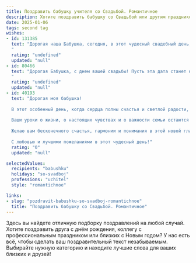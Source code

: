 ```yaml
---
title: Поздравить бабушку учителя со Свадьбой. Романтичное
description: Хотите поздравить бабушку со Свадьбой или другим праздником? Наш ИИ создаст незабываемое поздравление, а вы обязательно выделитесь среди других.  
date: 2025-01-06
tags: second tag
wishes:
- id: 131385
  text: "Дорогая наша Бабушка, сегодня, в этот чудесный свадебный день,  моё сердце переполняет нежность и восхищение!  Вы, наш любимый Учитель,  всегда учили нас любить и ценить прекрасное, и сегодня, глядя на вашу любовь,  я понимаю, насколько глубоко и истинно ваше счастье. Пусть ваша семейная жизнь будет такой же прекрасной и гармоничной, как ваша  преданность профессии и ваш  нежный,  бесконечно любящий взгляд. Счастья вам, долгих лет совместной жизни и безграничной любви!
  "
  rating: "undefined"
  updated: "null"
- id: 80466
  text: "Дорогая Бабушка, с днем вашей свадьбы! Пусть эта дата станет новой главой в вашей любви, полной нежности, заботы и ярких моментов, как строчки в ваших любимых книгах, которые вы нам читали.  Счастья вам и долгих лет в кругу семьи!
  "
  rating: "undefined"
  updated: "null"
- id: 40193
  text: "Дорогая моя бабушка!
  
  В этот особенный день, когда сердца полны счастья и светлой радости, я хочу поздравить вас с замечательным событием — вашим свадебным днем! Вы, как истинный учитель, не только делили свои знания, но и щедро дарили любовь и тепло всем вокруг.
  
  Ваши уроки о жизни, о настоящих чувствах и о важности семьи остаются в наших сердцах навсегда. Вы показали, что любовь — это не просто слово, а волшебная сила, способная соединять души.
  
  Желаю вам бесконечного счастья, гармонии и понимания в этой новой главе вашей жизни. Пусть каждый день будет наполнен светом и радостью, как в самые прекрасные моменты уроков, когда вместе с вами мы открывали мир.
  
  С любовью и лучшими пожеланиями в этот чудесный день!"
  rating: "0"
  updated: "null"

selectedValues:
  recipients: "babushku"
  holidays: "so-svadboj"
  professions: "uchitel"
  style: "romantichnoe"

links:
- slug: "pozdravit-babushku-so-svadboj-romantichnoe"
  title: "Поздравить бабушку со Свадьбой. Романтичное"
---
```


Здесь вы найдете отличную подборку поздравлений на любой случай. 
Хотите поздравить друга с днём рождения, коллегу с профессиональным праздником или близких с Новым годом? У нас есть всё, чтобы сделать ваш поздравительный текст незабываемым. Выбирайте нужную категорию и находите лучшие слова для ваших близких и друзей!
